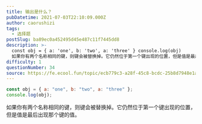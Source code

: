 ```yaml
---
title: 输出是什么？
pubDatetime: 2021-07-03T22:10:09.000Z
author: caorushizi
tags:
  - 选择题
postSlug: ba89ec0a452495d45e487c11f7445dd8
description: >-
  const obj = { a: 'one', b: 'two', a: 'three' } console.log(obj)
  如果你有两个名称相同的键，则键会被替换掉。它仍然位于第一个键出现的位置，但是值是最后出现那个键的值。
difficulty: 1
questionNumber: 34
source: https://fe.ecool.fun/topic/ecb779c3-a28f-45c8-bcdc-25b8d7948e1a
---
```


```javascript
const obj = { a: "one", b: "two", a: "three" };
console.log(obj);
```

如果你有两个名称相同的键，则键会被替换掉。它仍然位于第一个键出现的位置，但是值是最后出现那个键的值。
